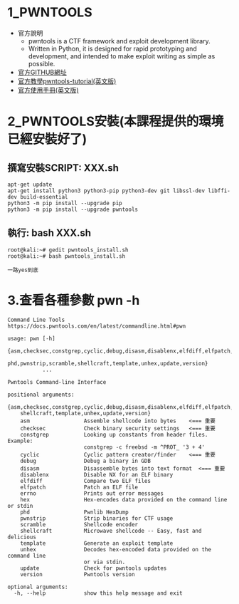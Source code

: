 # 1_PWNTOOLS
- 官方說明
  - pwntools is a CTF framework and exploit development library. 
  - Written in Python, it is designed for rapid prototyping and development, and intended to make exploit writing as simple as possible.
- [官方GITHUB網址](https://github.com/Gallopsled/pwntools)
- [官方教學pwntools-tutorial(英文版)](https://github.com/Gallopsled/pwntools-tutorial#readme)
- [官方使用手冊(英文版)](https://docs.pwntools.com/en/stable/)

# 2_PWNTOOLS安裝(本課程提供的環境已經安裝好了)
## 撰寫安裝SCRIPT: XXX.sh
```
apt-get update
apt-get install python3 python3-pip python3-dev git libssl-dev libffi-dev build-essential
python3 -m pip install --upgrade pip
python3 -m pip install --upgrade pwntools
```
## 執行: bash XXX.sh
```
root@kali:~# gedit pwntools_install.sh
root@kali:~# bash pwntools_install.sh 
```
```
一路yes到底
```
# 3.查看各種參數 pwn -h
```
Command Line Tools
https://docs.pwntools.com/en/latest/commandline.html#pwn
```
```
usage: pwn [-h]
           {asm,checksec,constgrep,cyclic,debug,disasm,disablenx,elfdiff,elfpatch,errno,hex,
            phd,pwnstrip,scramble,shellcraft,template,unhex,update,version}
           ...

Pwntools Command-line Interface

positional arguments:
  {asm,checksec,constgrep,cyclic,debug,disasm,disablenx,elfdiff,elfpatch,errno,hex,phd,pwnstrip,scramble,
    shellcraft,template,unhex,update,version}
    asm                 Assemble shellcode into bytes    <=== 重要
    checksec            Check binary security settings   <=== 重要
    constgrep           Looking up constants from header files. Example:
                        constgrep -c freebsd -m ^PROT_ '3 + 4'
    cyclic              Cyclic pattern creator/finder    <=== 重要
    debug               Debug a binary in GDB
    disasm              Disassemble bytes into text format  <=== 重要
    disablenx           Disable NX for an ELF binary
    elfdiff             Compare two ELF files
    elfpatch            Patch an ELF file
    errno               Prints out error messages
    hex                 Hex-encodes data provided on the command line or stdin
    phd                 Pwnlib HexDump
    pwnstrip            Strip binaries for CTF usage
    scramble            Shellcode encoder
    shellcraft          Microwave shellcode -- Easy, fast and delicious
    template            Generate an exploit template
    unhex               Decodes hex-encoded data provided on the command line
                        or via stdin.
    update              Check for pwntools updates
    version             Pwntools version

optional arguments:
  -h, --help            show this help message and exit
```
